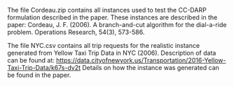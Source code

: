 The file Cordeau.zip contains all instances used to test the CC-DARP formulation described in the paper. These instances are described in the paper: Cordeau, J. F. (2006). A branch-and-cut algorithm for the dial-a-ride problem. Operations Research, 54(3), 573-586.

The file NYC.csv contains all trip requests for the realistic instance generated from Yellow Taxi Trip Data in NYC (2006). Description of data can be found at: https://data.cityofnewyork.us/Transportation/2016-Yellow-Taxi-Trip-Data/k67s-dv2t Details on how the instance was generated can be found in the paper.
